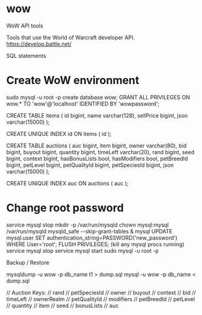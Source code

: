 # wow
WoW API tools

Tools that use the World of Warcraft developer API.
https://develop.battle.net/

SQL statements
 # Create WoW environment
 sudo mysql -u root -p
 create database wow;
 GRANT ALL PRIVILEGES ON wow.* TO 'wow'@'localhost' IDENTIFIED BY 'wowpassword';

 CREATE TABLE items (
    id bigint,
    name varchar(128),
    sellPrice bigint,
    json varchar(15000)
 );

 CREATE UNIQUE INDEX id ON items ( id );

 CREATE TABLE auctions (
    auc bigint,
    item bigint,
    owner varchar(80),
    bid bigint,
    buyout bigint,
    quantity bigint,
    timeLeft varchar(20),
    rand bigint,
    seed bigint,
    context bigint,
    hasBonusLists bool,
    hasModifiers bool,
    petBreedId bigint,
    petLevel bigint,
    petQualityId bigint,
    petSpeciesId bigint,
    json varchar(15000)
 );

 CREATE UNIQUE INDEX auc ON auctions ( auc );

 # Change root password
 service mysql stop
 mkdir -p /var/run/mysqld
 chown mysql:mysql /var/run/mysqld
 mysqld_safe --skip-grant-tables &
 mysql
 UPDATE mysql.user SET authentication_string=PASSWORD('new_password') WHERE User='root';
 FLUSH PRIVILEGES;
 (kill any mysql procs running)
 service mysql stop
 service mysql start
 sudo mysql -u root -p

Backup / Restore

mysqldump -u wow -p db_name t1 > dump.sql
mysql -u wow -p db_name < dump.sql


// Auction Keys:
// rand
// petSpeciesId
// owner
// buyout
// context
// bid
// timeLeft
// ownerRealm
// petQualityId
// modifiers
// petBreedId
// petLevel
// quantity
// item
// seed
// bonusLists
// auc

